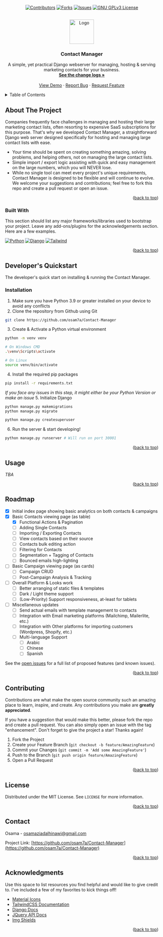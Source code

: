 <!-- Improved compatibility of back to top link: See: https://github.com/osam7a/Contact-Manager/pull/73 -->
<a id="readme-top"></a>
<!--
*** Thanks for checking out the Best-README-Template. If you have a suggestion
*** that would make this better, please fork the repo and create a pull request
*** or simply open an issue with the tag "enhancement".
*** Don't forget to give the project a star!
*** Thanks again! Now go create something AMAZING! :D
-->



<!-- PROJECT SHIELDS -->
<!--
*** I'm using markdown "reference style" links for readability.
*** Reference links are enclosed in brackets [ ] instead of parentheses ( ).
*** See the bottom of this document for the declaration of the reference variables
*** for contributors-url, forks-url, etc. This is an optional, concise syntax you may use.
*** https://www.markdownguide.org/basic-syntax/#reference-style-links
-->
<div align="center">

[![Contributors][contributors-shield]][contributors-url]
[![Forks][forks-shield]][forks-url]
[![Issues][issues-shield]][issues-url]
[![GNU GPLv3 License][license-shield]][license-url]

</div>



<!-- PROJECT LOGO -->
<br />
<div align="center">
  <a href="https://github.com/osam7a/Contact-Manager">
    <img src="images/logo.png" alt="Logo" width="80" height="80">
  </a>

  <h3 align="center">Contact Manager</h3>

  <p align="center">
    A simple, yet practical Django webserver for managing, hosting & serving marketing contacts for your business.
    <br />
    <a href="https://github.com/osam7a/Contact-Manager/blob"><strong>See the change logs »</strong></a>
    <br />
    <br />
    <a href="https://github.com/osam7a/Contact-Manager">View Demo</a>
    ·
    <a href="https://github.com/osam7a/Contact-Manager/issues/new?labels=bug&template=bug-report---.md">Report Bug</a>
    ·
    <a href="https://github.com/osam7a/Contact-Manager/issues/new?labels=enhancement&template=feature-request---.md">Request Feature</a>
  </p>
</div>



<!-- TABLE OF CONTENTS -->
<details>
  <summary>Table of Contents</summary>
  <ol>
    <li>
      <a href="#about-the-project">About The Project</a>
      <ul>
        <li><a href="#built-with">Built With</a></li>
      </ul>
    </li>
    <li>
      <a href="#getting-started">Getting Started</a>
      <ul>
        <li><a href="#prerequisites">Prerequisites</a></li>
        <li><a href="#installation">Installation</a></li>
      </ul>
    </li>
    <li><a href="#usage">Usage</a></li>
    <li><a href="#roadmap">Roadmap</a></li>
    <li><a href="#contributing">Contributing</a></li>
    <li><a href="#license">License</a></li>
    <li><a href="#contact">Contact</a></li>
    <li><a href="#acknowledgments">Acknowledgments</a></li>
  </ol>
</details>



<!-- ABOUT THE PROJECT -->
## About The Project

<!-- [![Product Name Screen Shot][product-screenshot]](https://example.com) -->

Companies frequently face challenges in managing and hosting their large marketing contact lists, often resorting to expensive SaaS subscriptions for this purpose. That's why we developed Contact Manager, a straightforward Django web server designed specifically for hosting and managing large contact lists with ease. 

* Your time should be spent on creating something amazing, solving problems, and helping others, not on managing the large contact lists.
* Simple import / export logic assisting with quick and easy management on the large numbers, which you will NEVER lose.
* While no single tool can meet every project's unique requirements, Contact Manager is designed to be flexible and will continue to evolve. We welcome your suggestions and contributions; feel free to fork this repo and create a pull request or open an issue.

<p align="right">(<a href="#readme-top">back to top</a>)</p>



### Built With

This section should list any major frameworks/libraries used to bootstrap your project. Leave any add-ons/plugins for the acknowledgements section. Here are a few examples.

[![Python][Python]][Python-url]
[![Django][Django]][Django-url]
[![Tailwind][Tailwind]][Tailwind-url]

<p align="right">(<a href="#readme-top">back to top</a>)</p>



<!-- DEV QUICKSTART -->
## Developer's Quickstart

The developer's quick start on installing & running the Contact Manager.

### Installation

1. Make sure you have Python 3.9 or greater installed on your device to avoid any conflicts
2. Clone the repository from Github using Git
```bash
git clone https://github.com/osam7a/Contact-Manager
```
3. Create & Activate a Python virtual environment
```bash
python -m venv venv

# On Windows CMD
.\venv\Scripts\activate

# On Linux
source venv/bin/activate
```

4. Install the required pip packages
```bash
pip install -r requirements.txt
```
*If you face any issues in this step, it might either be your Python Version or make an issue*
5. Initialize Django
```bash
python manage.py makemigrations
python manage.py migrate 

python manage.py createsuperuser
```
6. Run the server & start developing!
```bash
python manage.py runserver # Will run on port 30001 
```
<p align="right">(<a href="#readme-top">back to top</a>)</p>



<!-- USAGE EXAMPLES -->
## Usage
_TBA_

<p align="right">(<a href="#readme-top">back to top</a>)</p>



<!-- ROADMAP -->
## Roadmap

- [x] Initial index page showing basic analytics on both contacts & campaigns 
- [x] Basic Contacts viewing page (as table)
    - [x] Functional Actions & Pagination
    - [ ] Adding Single Contacts
    - [ ] Importing / Exporting Contacts
    - [ ] View contacts based on their source
    - [ ] Contacts bulk editing action
    - [ ] Filtering for Contacts
    - [ ] Segmentation + Tagging of Contacts
    - [ ] Bounced emails high-lighting
- [ ] Basic Campaign viewing page (as cards)
    - [ ] Campaign CRUD
    - [ ] Post-Campaign Analysis & Tracking 
- [ ] Overall Platform & Looks work
    - [ ] Better arranging of static files & templates
    - [ ] Dark / Light theme support
    - [ ] (Low-Priority) Support responsiveness, at-least for tablets
- [ ] Miscellaneous updates
    - [ ] Send actual emails with template management to contacts
    - [ ] Integration with Email marketing platforms (Mailchimp, Mailerlite, etc.)
    - [ ] Integration with Other platforms for importing customers (Wordpress, Shopify, etc.)
    - [ ] Multi-language Support
        - [ ] Arabic
        - [ ] Chinese
        - [ ] Spanish

See the [open issues](https://github.com/osam7a/Contact-Manager/issues) for a full list of proposed features (and known issues).

<p align="right">(<a href="#readme-top">back to top</a>)</p>



<!-- CONTRIBUTING -->
## Contributing

Contributions are what make the open source community such an amazing place to learn, inspire, and create. Any contributions you make are **greatly appreciated**.

If you have a suggestion that would make this better, please fork the repo and create a pull request. You can also simply open an issue with the tag "enhancement".
Don't forget to give the project a star! Thanks again!

1. Fork the Project
2. Create your Feature Branch (`git checkout -b feature/AmazingFeature`)
3. Commit your Changes (`git commit -m 'Add some AmazingFeature'`)
4. Push to the Branch (`git push origin feature/AmazingFeature`)
5. Open a Pull Request

<p align="right">(<a href="#readme-top">back to top</a>)</p>



<!-- LICENSE -->
## License

Distributed under the MIT License. See `LICENSE` for more information.

<p align="right">(<a href="#readme-top">back to top</a>)</p>



<!-- CONTACT -->
## Contact

Osama - osamaziadalhinawi@gmail.com

Project Link: [https://github.com/osam7a/Contact-Manager](https://github.com/osam7a/Contact-Manager)

<p align="right">(<a href="#readme-top">back to top</a>)</p>



<!-- ACKNOWLEDGMENTS -->
## Acknowledgments

Use this space to list resources you find helpful and would like to give credit to. I've included a few of my favorites to kick things off!

* [Material Icons](https://fonts.google.com/icons)
* [TailwindCSS Documentation](https://tailwindcss.com/docs)
* [Django Docs](https://docs.djangoproject.com/en/5.0/)
* [JQuery API Docs](https://api.jquery.com/)
* [Img Shields](https://shields.io)

<p align="right">(<a href="#readme-top">back to top</a>)</p>



<!-- MARKDOWN LINKS & IMAGES -->
<!-- https://www.markdownguide.org/basic-syntax/#reference-style-links -->
[contributors-shield]: https://img.shields.io/github/contributors/osam7a/Contact-Manager.svg?style=for-the-badge
[contributors-url]: https://github.com/osam7a/Contact-Manager/graphs/contributors
[forks-shield]: https://img.shields.io/github/forks/osam7a/Contact-Manager.svg?style=for-the-badge
[forks-url]: https://github.com/osam7a/Contact-Manager/network/members
[stars-shield]: https://img.shields.io/github/stars/osam7a/Contact-Manager.svg?style=for-the-badge
[stars-url]: https://github.com/osam7a/Contact-Manager/stargazers
[issues-shield]: https://img.shields.io/github/issues/osam7a/Contact-Manager.svg?style=for-the-badge
[issues-url]: https://github.com/osam7a/Contact-Manager/issues
[license-shield]: https://img.shields.io/github/license/osam7a/Contact-Manager.svg?style=for-the-badge
[license-url]: https://github.com/osam7a/Contact-Manager/blob/master/LICENSE.txt
[product-screenshot]: images/screenshot.png
[Django]: https://img.shields.io/badge/Django-white?style=for-the-badge&logo=django&logoColor=103e2e
[Django-url]: https://docs.djangoproject.com/en/5.0/
[Python]: https://img.shields.io/badge/Python-white?style=for-the-badge&logo=python
[Python-url]: https://python.org
[Tailwind]: https://img.shields.io/badge/TailwindCSS-white?style=for-the-badge&logo=tailwindcss
[Tailwind-url]: https://tailwindcss.com/docs